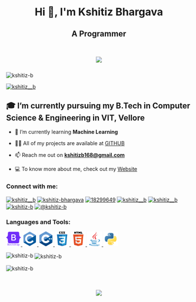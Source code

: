 <h1 align="center">Hi 👋, I'm Kshitiz Bhargava</h1>
<h2 align="center">A Programmer</h2>

<h1 align="center">
  <img src="https://readme-typing-svg.herokuapp.com?font=Hubot+Sans&weight=600&size=30&pause=500&color=0F95E8&center=true&width=435&lines=Glad+to+meet+you!">
</h1>

<p align="left"> <img src="https://komarev.com/ghpvc/?username=kshitiz-b&label=Profile%20views&color=0e75b6&style=flat" alt="kshitiz-b" /> </p>

<p align="left"> <a href="https://twitter.com/kshitiz__b" target="blank"><img src="https://img.shields.io/twitter/follow/kshitiz__b?logo=twitter&style=for-the-badge" alt="kshitiz__b" /></a> </p>

## :mortar_board: I’m currently pursuing my B.Tech in Computer Science & Engineering in VIT, Vellore

- 🌱 I’m currently learning **Machine Learning**

- 👨‍💻 All of my projects are available at [GITHUB](https://github.com/Kshitiz-b?tab=repositories)

- 📫 Reach me out on **kshitizb168@gmail.com**

- 💻 To know more about me, check out my [Website](https://kshitizb168.wixsite.com/kshitiz-bhargava)

<h3 align="left">Connect with me:</h3>
<p align="left">
<a href="https://twitter.com/kshitiz__b" target="blank"><img align="center" src="https://raw.githubusercontent.com/rahuldkjain/github-profile-readme-generator/master/src/images/icons/Social/twitter.svg" alt="kshitiz__b" height="30" width="40" /></a>
<a href="https://linkedin.com/in/kshitiz-bhargava" target="blank"><img align="center" src="https://raw.githubusercontent.com/rahuldkjain/github-profile-readme-generator/master/src/images/icons/Social/linked-in-alt.svg" alt="kshitiz-bhargava" height="30" width="40" /></a>
<a href="https://stackoverflow.com/users/18299649" target="blank"><img align="center" src="https://raw.githubusercontent.com/rahuldkjain/github-profile-readme-generator/master/src/images/icons/Social/stack-overflow.svg" alt="18299649" height="30" width="40" /></a>
<a href="https://instagram.com/kshitiz__b" target="blank"><img align="center" src="https://raw.githubusercontent.com/rahuldkjain/github-profile-readme-generator/master/src/images/icons/Social/instagram.svg" alt="kshitiz__b" height="30" width="40" /></a>
<a href="https://www.hackerrank.com/kshitiz__b" target="blank"><img align="center" src="https://raw.githubusercontent.com/rahuldkjain/github-profile-readme-generator/master/src/images/icons/Social/hackerrank.svg" alt="kshitiz__b" height="30" width="40" /></a>
<a href="https://www.leetcode.com/kshitiz-b" target="blank"><img align="center" src="https://raw.githubusercontent.com/rahuldkjain/github-profile-readme-generator/master/src/images/icons/Social/leet-code.svg" alt="kshitiz-b" height="30" width="40" /></a>
<a href="https://www.hackerearth.com/@kshitiz-b" target="blank"><img align="center" src="https://raw.githubusercontent.com/rahuldkjain/github-profile-readme-generator/master/src/images/icons/Social/hackerearth.svg" alt="@kshitiz-b" height="30" width="40" /></a>
</p>

<h3 align="left">Languages and Tools:</h3>
<p align="left"> <a href="https://getbootstrap.com" target="_blank" rel="noreferrer"> <img src="https://raw.githubusercontent.com/devicons/devicon/master/icons/bootstrap/bootstrap-plain-wordmark.svg" alt="bootstrap" width="40" height="40"/> </a> <a href="https://www.cprogramming.com/" target="_blank" rel="noreferrer"> <img src="https://raw.githubusercontent.com/devicons/devicon/master/icons/c/c-original.svg" alt="c" width="40" height="40"/> </a> <a href="https://www.w3schools.com/cpp/" target="_blank" rel="noreferrer"> <img src="https://raw.githubusercontent.com/devicons/devicon/master/icons/cplusplus/cplusplus-original.svg" alt="cplusplus" width="40" height="40"/> </a> <a href="https://www.w3schools.com/css/" target="_blank" rel="noreferrer"> <img src="https://raw.githubusercontent.com/devicons/devicon/master/icons/css3/css3-original-wordmark.svg" alt="css3" width="40" height="40"/> </a> <a href="https://www.w3.org/html/" target="_blank" rel="noreferrer"> <img src="https://raw.githubusercontent.com/devicons/devicon/master/icons/html5/html5-original-wordmark.svg" alt="html5" width="40" height="40"/> </a> <a href="https://www.java.com" target="_blank" rel="noreferrer"> <img src="https://raw.githubusercontent.com/devicons/devicon/master/icons/java/java-original.svg" alt="java" width="40" height="40"/> </a> <a href="https://www.python.org" target="_blank" rel="noreferrer"> <img src="https://raw.githubusercontent.com/devicons/devicon/master/icons/python/python-original.svg" alt="python" width="40" height="40"/> </a> </p>


<p><img align="left" src="https://github-readme-stats.vercel.app/api/top-langs?username=kshitiz-b&show_icons=true&locale=en&layout=compact" alt="kshitiz-b" /></p>

<p>&nbsp;<img align="center" src="https://github-readme-stats.vercel.app/api?username=kshitiz-b&show_icons=true&locale=en" alt="kshitiz-b" /></p>

<p><img align="center" src="https://github-readme-streak-stats.herokuapp.com/?user=kshitiz-b&" alt="kshitiz-b" /></p>

<h1 align="center">
  <img src="https://readme-typing-svg.herokuapp.com?font=Hubot+Sans&weight=600&size=30&pause=500&color=0F95E8&center=true&width=435&lines=Have+a+nice+day!">
</h1>
